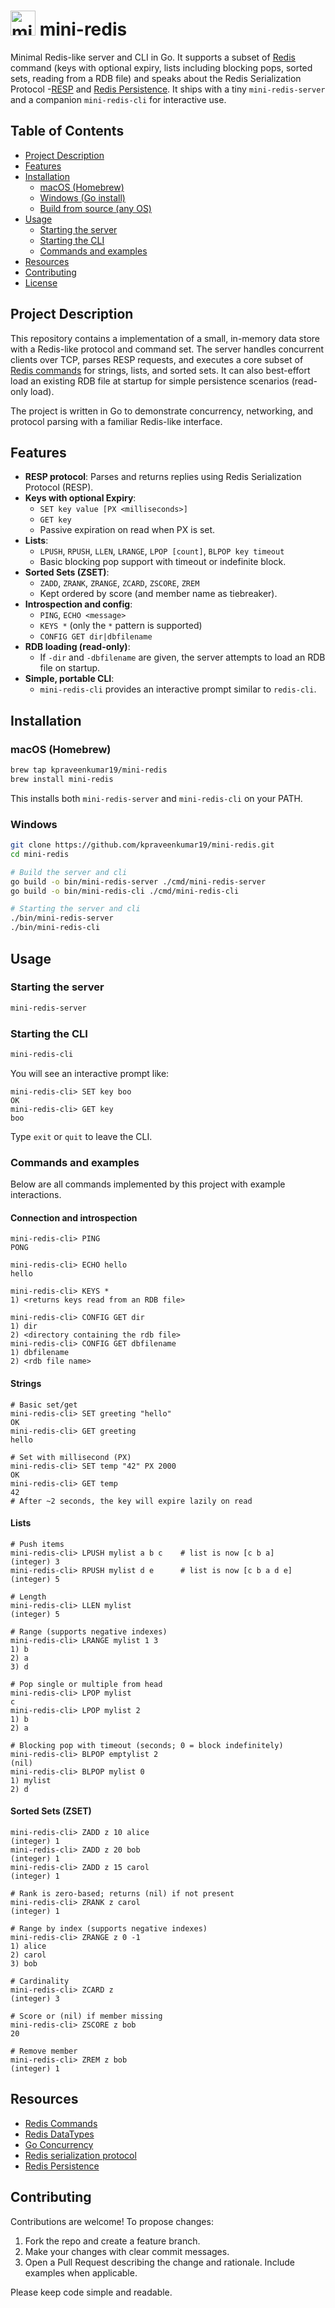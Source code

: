 <h1>
  <img src="assets/icon.png" alt="mini-redis icon" width="40" height="40" />
  mini-redis
</h1>

Minimal Redis-like server and CLI in Go. It supports a subset of [Redis](https://redis.io) command (keys with optional expiry, lists including blocking pops, sorted sets, reading from a RDB file) and speaks about the Redis Serialization Protocol -[RESP](https://redis.io/docs/latest/develop/reference/protocol-spec/) and [Redis Persistence](https://redis.io/docs/latest/operate/oss_and_stack/management/persistence/). It ships with a tiny `mini-redis-server` and a companion `mini-redis-cli` for interactive use.

## Table of Contents

- [Project Description](#project-description)
- [Features](#features)
- [Installation](#installation)
  - [macOS (Homebrew)](#macos-homebrew)
  - [Windows (Go install)](#windows-go-install)
  - [Build from source (any OS)](#build-from-source-any-os)
- [Usage](#usage)
  - [Starting the server](#starting-the-server)
  - [Starting the CLI](#starting-the-cli)
  - [Commands and examples](#commands-and-examples)
- [Resources](#resources)
- [Contributing](#contributing)
- [License](#license)

## Project Description

This repository contains a implementation of a small, in-memory data store with a Redis-like protocol and command set. The server handles concurrent clients over TCP, parses RESP requests, and executes a core subset of [Redis commands](https://redis.io/docs/latest/commands//?group=bf) for strings, lists, and sorted sets. It can also best-effort load an existing RDB file at startup for simple persistence scenarios (read-only load).

The project is written in Go to demonstrate concurrency, networking, and protocol parsing with a familiar Redis-like interface.

## Features

- **RESP protocol**: Parses and returns replies using Redis Serialization Protocol (RESP).
- **Keys with optional Expiry**:
  - `SET key value [PX <milliseconds>]`
  - `GET key`
  - Passive expiration on read when PX is set.
- **Lists**:
  - `LPUSH`, `RPUSH`, `LLEN`, `LRANGE`, `LPOP [count]`, `BLPOP key timeout`
  - Basic blocking pop support with timeout or indefinite block.
- **Sorted Sets (ZSET)**:
  - `ZADD`, `ZRANK`, `ZRANGE`, `ZCARD`, `ZSCORE`, `ZREM`
  - Kept ordered by score (and member name as tiebreaker).
- **Introspection and config**:
  - `PING`, `ECHO <message>`
  - `KEYS *` (only the `*` pattern is supported)
  - `CONFIG GET dir|dbfilename`
- **RDB loading (read-only)**:
  - If `-dir` and `-dbfilename` are given, the server attempts to load an RDB file on startup.
- **Simple, portable CLI**:
  - `mini-redis-cli` provides an interactive prompt similar to `redis-cli`.

## Installation

### macOS (Homebrew)

```bash
brew tap kpraveenkumar19/mini-redis
brew install mini-redis
```

This installs both `mini-redis-server` and `mini-redis-cli` on your PATH.

### Windows

```bash
git clone https://github.com/kpraveenkumar19/mini-redis.git
cd mini-redis

# Build the server and cli
go build -o bin/mini-redis-server ./cmd/mini-redis-server
go build -o bin/mini-redis-cli ./cmd/mini-redis-cli

# Starting the server and cli
./bin/mini-redis-server
./bin/mini-redis-cli
```

## Usage

### Starting the server

```bash
mini-redis-server
```

### Starting the CLI

```bash
mini-redis-cli 
```

You will see an interactive prompt like:

```
mini-redis-cli> SET key boo
OK
mini-redis-cli> GET key
boo
```

Type `exit` or `quit` to leave the CLI.

### Commands and examples

Below are all commands implemented by this project with example interactions.

#### Connection and introspection

```text
mini-redis-cli> PING
PONG

mini-redis-cli> ECHO hello
hello

mini-redis-cli> KEYS *
1) <returns keys read from an RDB file>

mini-redis-cli> CONFIG GET dir
1) dir
2) <directory containing the rdb file>
mini-redis-cli> CONFIG GET dbfilename
1) dbfilename
2) <rdb file name>
```

#### Strings

```text
# Basic set/get
mini-redis-cli> SET greeting "hello"
OK
mini-redis-cli> GET greeting
hello

# Set with millisecond (PX)
mini-redis-cli> SET temp "42" PX 2000
OK
mini-redis-cli> GET temp
42
# After ~2 seconds, the key will expire lazily on read
```

#### Lists

```text
# Push items
mini-redis-cli> LPUSH mylist a b c    # list is now [c b a]
(integer) 3
mini-redis-cli> RPUSH mylist d e      # list is now [c b a d e]
(integer) 5

# Length
mini-redis-cli> LLEN mylist
(integer) 5

# Range (supports negative indexes)
mini-redis-cli> LRANGE mylist 1 3
1) b
2) a
3) d

# Pop single or multiple from head
mini-redis-cli> LPOP mylist
c
mini-redis-cli> LPOP mylist 2
1) b
2) a

# Blocking pop with timeout (seconds; 0 = block indefinitely)
mini-redis-cli> BLPOP emptylist 2
(nil)
mini-redis-cli> BLPOP mylist 0
1) mylist
2) d
```

#### Sorted Sets (ZSET)

```text
mini-redis-cli> ZADD z 10 alice
(integer) 1
mini-redis-cli> ZADD z 20 bob
(integer) 1
mini-redis-cli> ZADD z 15 carol
(integer) 1

# Rank is zero-based; returns (nil) if not present
mini-redis-cli> ZRANK z carol
(integer) 1

# Range by index (supports negative indexes)
mini-redis-cli> ZRANGE z 0 -1
1) alice
2) carol
3) bob

# Cardinality
mini-redis-cli> ZCARD z
(integer) 3

# Score or (nil) if member missing
mini-redis-cli> ZSCORE z bob
20

# Remove member
mini-redis-cli> ZREM z bob
(integer) 1
```

## Resources

- [Redis Commands](https://redis.io/docs/latest/commands//?group=bf)
- [Redis DataTypes](https://redis.io/docs/latest/develop/data-types/)
- [Go Concurrency](https://go.dev/tour/concurrency/1)
- [Redis serialization protocol](https://redis.io/docs/latest/develop/reference/protocol-spec/)
- [Redis Persistence](https://redis.io/docs/latest/operate/oss_and_stack/management/persistence/)

## Contributing

Contributions are welcome! To propose changes:

1. Fork the repo and create a feature branch.
2. Make your changes with clear commit messages.
3. Open a Pull Request describing the change and rationale. Include examples when applicable.

Please keep code simple and readable.
